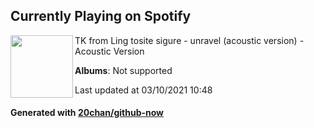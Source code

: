 ## Currently Playing on Spotify

[<img align="left" width="100" src="https://i.scdn.co/image/ab67616d0000b273e797af3cb03e0d9913c43b07">](https://open.spotify.com/album/0UG9Vd1Pm1AmvjnAmyJnom)

TK from Ling tosite sigure - unravel (acoustic version) - Acoustic Version

**Albums**: Not supported

Last updated at 03/10/2021 10:48

#### Generated with [20chan/github-now](https://github.com/20chan/github-now)


<!--
**20chan/20chan** is a ✨ _special_ ✨ repository because its `README.md` (this file) appears on your GitHub profile.

Here are some ideas to get you started:

- 🔭 I’m currently working on ...
- 🌱 I’m currently learning ...
- 👯 I’m looking to collaborate on ...
- 🤔 I’m looking for help with ...
- 💬 Ask me about ...
- 📫 How to reach me: ...
- 😄 Pronouns: ...
- ⚡ Fun fact: ...
-->
